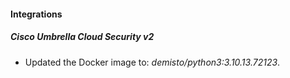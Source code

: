 #### Integrations
##### Cisco Umbrella Cloud Security v2
- Updated the Docker image to: *demisto/python3:3.10.13.72123*.
